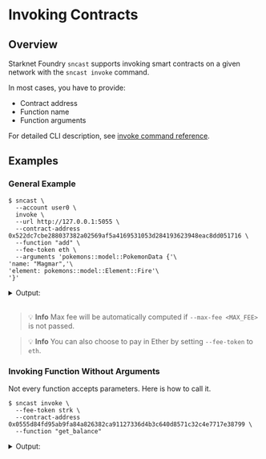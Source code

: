 # Invoking Contracts

## Overview

Starknet Foundry `sncast` supports invoking smart contracts on a given network with the `sncast invoke` command.

In most cases, you have to provide:

- Contract address
- Function name
- Function arguments

For detailed CLI description, see [invoke command reference](../appendix/sncast/invoke.md).

## Examples

### General Example

<!-- TODO: Add pokemon contract or modify example so the output will be ckeched -->
<!-- { "ignore_output": true } -->
```shell
$ sncast \
  --account user0 \
  invoke \
  --url http://127.0.0.1:5055 \
  --contract-address 0x522dc7cbe288037382a02569af5a4169531053d284193623948eac8dd051716 \
  --function "add" \
  --fee-token eth \
  --arguments 'pokemons::model::PokemonData {'\
'name: "Magmar",'\
'element: pokemons::model::Element::Fire'\
'}'
```

<details>
<summary>Output:</summary>

```shell
command: invoke
transaction_hash: [..]

To see invocation details, visit:
transaction: [..]
```
</details>
<br>

> 💡 **Info**
> Max fee will be automatically computed if `--max-fee <MAX_FEE>` is not passed.

> 💡 **Info**
> You can also choose to pay in Ether by setting `--fee-token` to `eth`.

### Invoking Function Without Arguments

Not every function accepts parameters. Here is how to call it.

<!-- { "contract_name": "HelloStarknet" } -->
```shell
$ sncast invoke \
  --fee-token strk \
  --contract-address 0x0555d84fd95ab9fa84a826382ca91127336d4b3c640d8571c32c4e7717e38799 \
  --function "get_balance"
```

<details>
<summary>Output:</summary>

```shell
command: invoke
transaction_hash: [..]

To see invocation details, visit:
transaction: [..]
```
</details>
